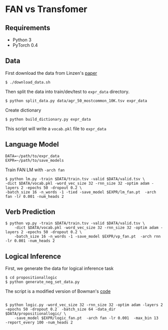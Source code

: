 # FAN vs Transfomer
## Requirements
- Python 3
- PyTorch 0.4

## Data
First download the data from Linzen's [paper](https://arxiv.org/abs/1611.01368)
```
$ ./download_data.sh
```
Then split the data into train/dev/test to `expr_data` directory.
```
$ python split_data.py data/agr_50_mostcommon_10K.tsv expr_data
```

Create dictionary
```
$ python build_dictionary.py expr_data
```
This script will write a `vocab.pkl` file to `expr_data`

## Language Model
```
DATA=~/path/to/expr_data
EXPR=~/path/to/save_models
```

Train FAN LM with `-arch fan`
```
$ python lm.py -train $DATA/train.tsv -valid $DATA/valid.tsv \
-dict $DATA/vocab.pkl -word_vec_size 32 -rnn_size 32 -optim adam -layers 2 -epochs 50 -dropout 0.2 \
-batch_size 16 -n_words -1 -tied -save_model $EXPR/lm_fan.pt  -arch fan -lr 0.001 -num_heads 2
```

## Verb Prediction

```
$ python vp.py -train $DATA/train.tsv -valid $DATA/valid.tsv \
    -dict $DATA/vocab.pkl -word_vec_size 32 -rnn_size 32 -optim adam -layers 2 -epochs 50 -dropout 0.2 \
    -batch_size 16 -n_words -1 -save_model $EXPR/vp_fan.pt  -arch rnn -lr 0.001 -num_heads 2
```
## Logical Inference
First, we generate the data for logical inference task
```
$ cd propositionallogic
$ python generate_neg_set_data.py
```
The script is a modified version of Bowman's [code](https://github.com/sleepinyourhat/vector-entailment/tree/master/propositionallogic)
```

$ python logic.py -word_vec_size 32 -rnn_size 32 -optim adam -layers 2 -epochs 50 -dropout 0.2  -batch_size 64 -data_dir $DATA/propositionallogic/ \
    -save_model $EXPR/logic_fan.pt  -arch fan -lr 0.001  -max_bin 13  -report_every 100 -num_heads 2
```
